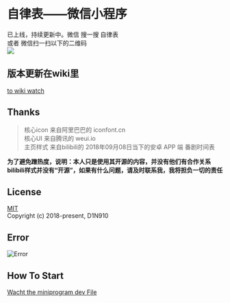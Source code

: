 # 自律表——微信小程序
已上线，持续更新中。微信 搜一搜 自律表   
或者 微信扫一扫以下的二维码  
![](http://ww1.sinaimg.cn/large/006ES7aSgy1fv1zg60cpdj309k09kta5.jpg)

## 版本更新在wiki里

[to wiki watch](https://github.com/D1N910/Self-discipline/wiki/%E7%89%88%E6%9C%AC%E6%9B%B4%E6%96%B0)

## Thanks  
>核心icon 来自阿里巴巴的 iconfont.cn  
核心UI 来自腾讯的 weui.io  
主页样式 来自bilibili的 2018年09月08日当下的安卓 APP 端 番剧时间表

**为了避免蹭热度，说明：本人只是使用其开源的内容，并没有他们有合作关系**
**bilibili样式并没有“开源”，如果有什么问题，请及时联系我，我将担负一切的责任**
## License
[MIT](https://opensource.org/licenses/MIT)  
Copyright (c) 2018-present, D1N910

## Error
  ![Error](https://wx3.sinaimg.cn/mw690/006ES7aSly1fuew5b5p4aj30os061q3r.jpg)

## How To Start
[Wacht the miniprogram dev File](https://developers.weixin.qq.com/miniprogram/dev/index.html?t=18080816)
